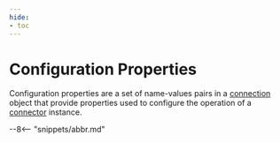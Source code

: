 ```yaml
---
hide:
- toc
---
```


<!-- SPDX-License-Identifier: CC-BY-4.0 -->
<!-- Copyright Contributors to the ODPi Egeria project. -->

# Configuration Properties

Configuration properties are a set of name-values pairs in a [connection](./concepts/connection) object that provide properties used to configure the operation of a [connector](./concepts/connector) instance.

--8<-- "snippets/abbr.md"

